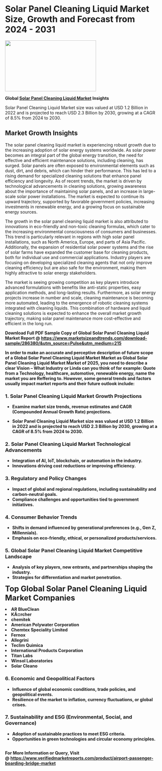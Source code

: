 <H1>Solar Panel Cleaning Liquid Market Size, Growth and Forecast from 2024 - 2031</H1><img class="aligncenter size-medium wp-image-584254" src="https://thirdeyenews.in/wp-content/uploads/2024/09/Global-Market-Research-300x168.jpeg" alt="" width="300" height="168" /><p><strong>Global&nbsp;<a href="https://www.marketsizeandtrends.com/download-sample/286380/&amp;utm_source=Pulse&amp;utm_medium=215">Solar Panel Cleaning Liquid Market</a> Insights</strong></p><p>Solar Panel Cleaning Liquid Market size was valued at USD 1.2 Billion in 2022 and is projected to reach USD 2.3 Billion by 2030, growing at a CAGR of 8.5% from 2024 to 2030.</p><p><h2>Market Growth Insights</h2> <p>The solar panel cleaning liquid market is experiencing robust growth due to the increasing adoption of solar energy systems worldwide. As solar power becomes an integral part of the global energy transition, the need for effective and efficient maintenance solutions, including cleaning, has surged. Solar panels are often exposed to environmental elements such as dust, dirt, and debris, which can hinder their performance. This has led to a rising demand for specialized cleaning solutions that enhance panel efficiency and longevity. As of recent trends, the market is driven by technological advancements in cleaning solutions, growing awareness about the importance of maintaining solar panels, and an increase in large-scale solar power installations. The market is expected to continue its upward trajectory, supported by favorable government policies, increasing investments in renewable energy, and a growing focus on sustainable energy sources.</p> <p><strong></strong></p> <p>The growth in the solar panel cleaning liquid market is also attributed to innovations in eco-friendly and non-toxic cleaning formulas, which cater to the increasing environmental consciousness of consumers and businesses. This trend is particularly relevant in regions with high solar panel installations, such as North America, Europe, and parts of Asia Pacific. Additionally, the expansion of residential solar power systems and the rise of solar farms have expanded the customer base for cleaning products, both for individual use and commercial applications. Industry players are focusing on developing specialized cleaning agents that not only improve cleaning efficiency but are also safe for the environment, making them highly attractive to solar energy stakeholders.</p> <p>The market is seeing growing competition as key players introduce advanced formulations with benefits like anti-static properties, easy application methods, and long-lasting results. Furthermore, as solar energy projects increase in number and scale, cleaning maintenance is becoming more automated, leading to the emergence of robotic cleaning systems integrated with cleaning liquids. This combination of hardware and liquid cleaning solutions is expected to enhance the overall market growth trajectory, making solar panel maintenance more cost-effective and efficient in the long run.</p> <p><strong></p><p><span class=""><strong>Download Full PDF Sample Copy of Global Solar Panel Cleaning Liquid Market Report</strong> @ <a href="https://www.marketsizeandtrends.com/download-sample/286380/&amp;utm_source=Pulse&amp;utm_medium=215" target="_blank">https://www.marketsizeandtrends.com/download-sample/286380/&amp;utm_source=Pulse&amp;utm_medium=215</a></span></p><p>In order to make an accurate and perceptive description of future scope of a Global&nbsp;Solar Panel Cleaning Liquid Market Market as Global&nbsp;Solar Panel Cleaning Liquid Market Market of 2025, you need to describe a clear Vision &ndash; What Industry or Linda can you think of for example: Quote from a Technology, healthcare, automotive, renewable energy, name the market you are Reffering to. However, some general trends and factors usually impact market reports and their future outlook include:</p><h3>1.&nbsp;<strong>Solar Panel Cleaning Liquid Market Growth Projections</strong></h3><ul><li>Examine market size trends, revenue estimates and CAGR (Compounded Annual Growth Rate) projections.</li><li><p>Solar Panel Cleaning Liquid Market size was valued at USD 1.2 Billion in 2022 and is projected to reach USD 2.3 Billion by 2030, growing at a CAGR of 8.5% from 2024 to 2030.</p></li></ul><h3>2.&nbsp;<strong>Solar Panel Cleaning Liquid Market Technological Advancements</strong></h3><ul><li>Integration of AI, IoT, blockchain, or automation in the industry.</li><li>Innovations driving cost reductions or improving efficiency.</li></ul><h3>3.&nbsp;<strong>Regulatory and Policy Changes</strong></h3><ul><li>Impact of global and regional regulations, including sustainability and carbon-neutral goals.</li><li>Compliance challenges and opportunities tied to government initiatives.</li></ul><h3>4.&nbsp;<strong>Consumer Behavior Trends</strong></h3><ul><li>Shifts in demand influenced by generational preferences (e.g., Gen Z, Millennials).</li><li>Emphasis on eco-friendly, ethical, or personalized products/services.</li></ul><h3>5.&nbsp;<strong>Global Solar Panel Cleaning Liquid Market Competitive Landscape</strong></h3><ul><li>Analysis of key players, new entrants, and partnerships shaping the industry.</li><li>Strategies for differentiation and market penetration.</li></ul><p data-pm-slice="1 1 []"><span style="color: inherit; font-family: inherit; font-size: 25px;">Top Global Solar Panel Cleaning Liquid Market Companies</span></p><div class="" data-test-id=""><p><li>AR BlueClean</li><li> KÃ¤rcher</li><li> chemitek</li><li> American Polywater Corporation</li><li> Chemtex Speciality Limited</li><li> Fernox</li><li> Allegrini</li><li> Teclim Quimica</li><li> International Products Corporation</li><li> Titan Labs</li><li> Winsol Laboratories</li><li> Solar Cleano</li></p></div><h3>6.&nbsp;<strong>Economic and Geopolitical Factors</strong></h3><ul><li>Influence of global economic conditions, trade policies, and geopolitical events.</li><li>Resilience of the market to inflation, currency fluctuations, or global crises.</li></ul><h3>7.&nbsp;<strong>Sustainability and ESG (Environmental, Social, and Governance)</strong></h3><ul><li>Adoption of sustainable practices to meet ESG criteria.</li><li>Opportunities in green technologies and circular economy principles.</li></ul><h2><strong style="font-size: 14px;">For More Information or Query, Visit @&nbsp;</strong><a style="background-color: #ffffff; font-size: 14px;" href="https://www.marketsizeandtrends.com/report/solar-panel-cleaning-liquid-market/" target="_blank">https://www.verifiedmarketreports.com/product/airport-passenger-boarding-bridge-market</a></h2>
